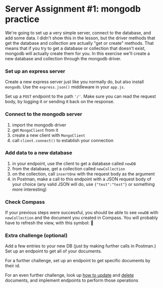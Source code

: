 # Server Assignment #1: mongodb practice

We're going to set up a very simple server, connect to the database, and add some data. I didn't show this in the lesson, but the driver methods that get the database and collection are actually "get or create" methods. That means that if you try to get a database or collection that doesn't exist, mongodb will actually create them for you. In this exercise we'll create a new database and collection through the mongodb driver.

### Set up an express server

Create a new express server just like you normally do, but also install `mongodb`. Use the `express.json()` middleware in your `app.js`.

Set up a `POST` endpoint to the path `'/'`. Make sure you can read the request body, by logging it or sending it back on the response.

### Connect to the mongodb server

1. import the mongodb driver
1. get `MongoClient` from it
1. create a new client with `MongoClient`
1. call `client.connect()` to establish your connection

### Add data to a new database

1. in your endpoint, use the client to get a database called `newDB`
1. from the database, get a collection called `newCollection`
1. on the collection, call `insertOne` with the request body as the argument
1. in Postman, make a call to this endpoint with a JSON request body of your choice (any valid JSON will do, use `{"test":"test"}` or something more interesting)

### Check Compass

If your previous steps were successful, you should be able to see `newDB` with `newCollection` and the document you created in Compass. You will probably have to refresh the view, with this symbol: 🔄

### Extra challenge (optional)

Add a few entries to your new DB (just by making further calls in Postman.) Set up an endpoint to get all of your documents.

For a further challenge, set up an endpoint to get specific documents by their id.

For an even further challenge, look up [how to update](https://www.mongodb.com/docs/drivers/node/current/usage-examples/updateOne/#update-a-document) and [delete](https://www.mongodb.com/docs/drivers/node/current/usage-examples/deleteOne/#delete-a-document) documents, and implement endpoints to perform those operations
